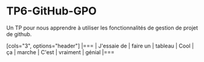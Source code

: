 # TP6-GitHub-GPO
Un TP pour nous apprendre à utiliser les fonctionnalités de gestion de projet de github.

[cols="3", options="header"]
|===
| J'essaie de     | faire un     | tableau
| Cool            | ça           | marche
| C'est           | vraiment     | génial
|===
